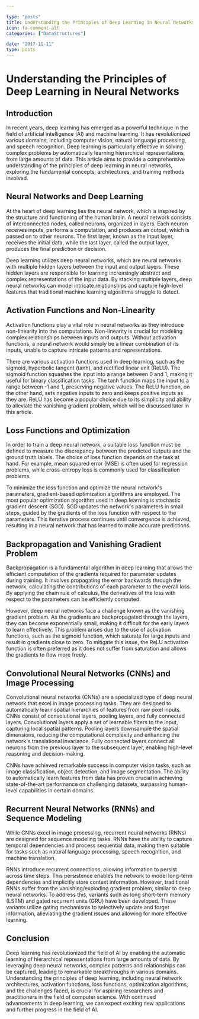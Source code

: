 ```yaml
---

type: "posts"
title: Understanding the Principles of Deep Learning in Neural Networks
icon: fa-comment-alt
categories: ["DataStructures"]

date: "2017-11-11"
type: posts
---
```





# Understanding the Principles of Deep Learning in Neural Networks

## Introduction

In recent years, deep learning has emerged as a powerful technique in the field of artificial intelligence (AI) and machine learning. It has revolutionized various domains, including computer vision, natural language processing, and speech recognition. Deep learning is particularly effective in solving complex problems by automatically learning hierarchical representations from large amounts of data. This article aims to provide a comprehensive understanding of the principles of deep learning in neural networks, exploring the fundamental concepts, architectures, and training methods involved.

## Neural Networks and Deep Learning

At the heart of deep learning lies the neural network, which is inspired by the structure and functioning of the human brain. A neural network consists of interconnected nodes, called neurons, organized in layers. Each neuron receives inputs, performs a computation, and produces an output, which is passed on to other neurons. The first layer, known as the input layer, receives the initial data, while the last layer, called the output layer, produces the final prediction or decision.

Deep learning utilizes deep neural networks, which are neural networks with multiple hidden layers between the input and output layers. These hidden layers are responsible for learning increasingly abstract and complex representations of the input data. By stacking multiple layers, deep neural networks can model intricate relationships and capture high-level features that traditional machine learning algorithms struggle to detect.

## Activation Functions and Non-Linearity

Activation functions play a vital role in neural networks as they introduce non-linearity into the computations. Non-linearity is crucial for modeling complex relationships between inputs and outputs. Without activation functions, a neural network would simply be a linear combination of its inputs, unable to capture intricate patterns and representations.

There are various activation functions used in deep learning, such as the sigmoid, hyperbolic tangent (tanh), and rectified linear unit (ReLU). The sigmoid function squashes the input into a range between 0 and 1, making it useful for binary classification tasks. The tanh function maps the input to a range between -1 and 1, preserving negative values. The ReLU function, on the other hand, sets negative inputs to zero and keeps positive inputs as they are. ReLU has become a popular choice due to its simplicity and ability to alleviate the vanishing gradient problem, which will be discussed later in this article.

## Loss Functions and Optimization

In order to train a deep neural network, a suitable loss function must be defined to measure the discrepancy between the predicted outputs and the ground truth labels. The choice of loss function depends on the task at hand. For example, mean squared error (MSE) is often used for regression problems, while cross-entropy loss is commonly used for classification problems.

To minimize the loss function and optimize the neural network's parameters, gradient-based optimization algorithms are employed. The most popular optimization algorithm used in deep learning is stochastic gradient descent (SGD). SGD updates the network's parameters in small steps, guided by the gradients of the loss function with respect to the parameters. This iterative process continues until convergence is achieved, resulting in a neural network that has learned to make accurate predictions.

## Backpropagation and Vanishing Gradient Problem

Backpropagation is a fundamental algorithm in deep learning that allows the efficient computation of the gradients required for parameter updates during training. It involves propagating the error backwards through the network, calculating the contributions of each parameter to the overall loss. By applying the chain rule of calculus, the derivatives of the loss with respect to the parameters can be efficiently computed.

However, deep neural networks face a challenge known as the vanishing gradient problem. As the gradients are backpropagated through the layers, they can become exponentially small, making it difficult for the early layers to learn effectively. This problem arises due to the use of activation functions, such as the sigmoid function, which saturate for large inputs and result in gradients close to zero. To mitigate this issue, the ReLU activation function is often preferred as it does not suffer from saturation and allows the gradients to flow more freely.

## Convolutional Neural Networks (CNNs) and Image Processing

Convolutional neural networks (CNNs) are a specialized type of deep neural network that excel in image processing tasks. They are designed to automatically learn spatial hierarchies of features from raw pixel inputs. CNNs consist of convolutional layers, pooling layers, and fully connected layers. Convolutional layers apply a set of learnable filters to the input, capturing local spatial patterns. Pooling layers downsample the spatial dimensions, reducing the computational complexity and enhancing the network's translational invariance. Fully connected layers connect all neurons from the previous layer to the subsequent layer, enabling high-level reasoning and decision-making.

CNNs have achieved remarkable success in computer vision tasks, such as image classification, object detection, and image segmentation. The ability to automatically learn features from data has proven crucial in achieving state-of-the-art performance on challenging datasets, surpassing human-level capabilities in certain domains.

## Recurrent Neural Networks (RNNs) and Sequence Modeling

While CNNs excel in image processing, recurrent neural networks (RNNs) are designed for sequence modeling tasks. RNNs have the ability to capture temporal dependencies and process sequential data, making them suitable for tasks such as natural language processing, speech recognition, and machine translation.

RNNs introduce recurrent connections, allowing information to persist across time steps. This persistence enables the network to model long-term dependencies and implicitly store context information. However, traditional RNNs suffer from the vanishing/exploding gradient problem, similar to deep neural networks. To address this, variants such as long short-term memory (LSTM) and gated recurrent units (GRU) have been developed. These variants utilize gating mechanisms to selectively update and forget information, alleviating the gradient issues and allowing for more effective learning.

## Conclusion

Deep learning has revolutionized the field of AI by enabling the automatic learning of hierarchical representations from large amounts of data. By leveraging deep neural networks, complex patterns and relationships can be captured, leading to remarkable breakthroughs in various domains. Understanding the principles of deep learning, including neural network architectures, activation functions, loss functions, optimization algorithms, and the challenges faced, is crucial for aspiring researchers and practitioners in the field of computer science. With continued advancements in deep learning, we can expect exciting new applications and further progress in the field of AI.